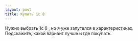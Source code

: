 ```yaml
---
layout: post 
title: Купить 1c 8 
--- 
```

Нужно выбрать 1c 8 , но я уже запутался в характеристиках. Подскажите, какой вариант лучше и где покупать.
